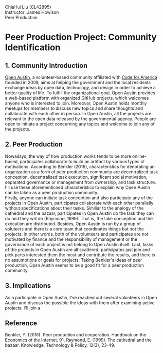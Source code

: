 ChiaHui Liu (CL42895) <br>
Instructor: James Howison<br>
Peer Production<br>
# Peer Production Project: Community Identification
## 1. Community Introduction
[Open Austin](https://www.open-austin.org/), a volunteer-based community affiliated with [Code for America](https://www.codeforamerica.org/) founded in 2009, aims at helping the government and the local residents exchange ideas by open data, technology, and design in order to achieve a better quality of life. To fulfill the organizational goal, Open Austin provides a web-based platform with organized GitHub projects, which welcomes anyone who is interested to join. 
Moreover, Open Austin holds monthly meetups for members to discuss new topics and share thoughts and collaborate with each other in person. In Open Austin, all the projects are relevant to the open data released by the governmental agency. People are open to initiate a project concerning any topics and welcome to join any of the projects.

## 2. Peer Production
Nowadays, the way of how production works tends to be more online-based, participates collaborate to build an artifact by various types of motivations. According to Benkler (2016), characteristics for denotating an organization as a form of peer production community are decentralized task conception, decentralized task execution, significant social motivation, separated governance or management from ownership, and task structure. I'll use these aforementioned characteristics to explain why Open Austin can be taken as a peer production community.<br>
Firstly, anyone can initiate task conception and also participate any of the projects in Open Austin, participates collaborate with each other parallelly without specifications about their tasks. Similiar to the analogy of the cathedral and the bazaar, participates in Open Austin do the task they can do and they will do (Raymond, 1999). That is, the take conception and the execution are distributed. Besides, Open Austin is run by a group of voluteers and there is a core team that coordinates things but not the projects. In other words, both of the volunteers and participates are not motivated by finance and the responsibility of management or the governance of each project is not belong to Open Austin itself. Last, tasks of the projects in Open Austin are all scattered, participates just join and pick parts interested them the most and contribute the results, and there is no assumptions or goals for projects. Taking Benkler's ideas of peer production, Open Austin seems to be a good fit for a peer production community. 

## 3. Implications
As a participate in Open Austin, I've reached out several volunteers in Open Austin and discuss the possible the ideas with them after examining active projects. I'll join a 

## Reference
Benkler, Y. (2016). Peer production and cooperation. Handbook on the Economics of the Internet, 91.
Raymond, E. (1999). The cathedral and the bazaar. Knowledge, Technology & Policy, 12(3), 23-49.
